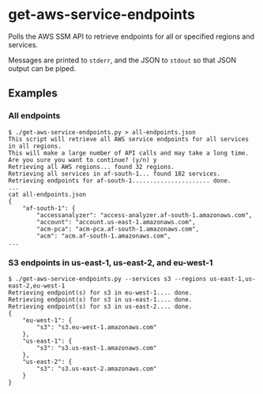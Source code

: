 # get-aws-service-endpoints
Polls the AWS SSM API to retrieve endpoints for all or specified regions and services.

Messages are printed to `stderr`, and the JSON to `stdout` so that JSON output can be piped.

## Examples

### All endpoints

```
$ ./get-aws-service-endpoints.py > all-endpoints.json
This script will retrieve all AWS service endpoints for all services in all regions.
This will make a large number of API calls and may take a long time.
Are you sure you want to continue? (y/n) y
Retrieving all AWS regions... found 32 regions.
Retrieving all services in af-south-1... found 182 services.
Retrieving endpoints for af-south-1...................... done.
...
cat all-endpoints.json
{
    "af-south-1": {
        "accessanalyzer": "access-analyzer.af-south-1.amazonaws.com",
        "account": "account.us-east-1.amazonaws.com",
        "acm-pca": "acm-pca.af-south-1.amazonaws.com",
        "acm": "acm.af-south-1.amazonaws.com",
...
```

### S3 endpoints in us-east-1, us-east-2, and eu-west-1

```
$ ./get-aws-service-endpoints.py --services s3 --regions us-east-1,us-east-2,eu-west-1
Retrieving endpoint(s) for s3 in eu-west-1.... done.
Retrieving endpoint(s) for s3 in us-east-1.... done.
Retrieving endpoint(s) for s3 in us-east-2.... done.
{
    "eu-west-1": {
        "s3": "s3.eu-west-1.amazonaws.com"
    },
    "us-east-1": {
        "s3": "s3.us-east-1.amazonaws.com"
    },
    "us-east-2": {
        "s3": "s3.us-east-2.amazonaws.com"
    }
}
```